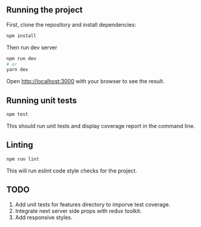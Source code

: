 
## Running the project

First, clone the repository and install dependencies:
```bash
npm install
```

Then run dev server
```bash
npm run dev
# or
yarn dev
```

Open [http://localhost:3000](http://localhost:3000) with your browser to see the result.


## Running unit tests
```bash
npm test
```
This should run unit tests and display coverage report in the command line.

## Linting
```bash
npm run lint
```
This will run eslint code style checks for the project.

## TODO
1. Add unit tests for features directory to imporve test coverage.
2. Integrate next server side props with redux toolkit.
3. Add responsive styles.
